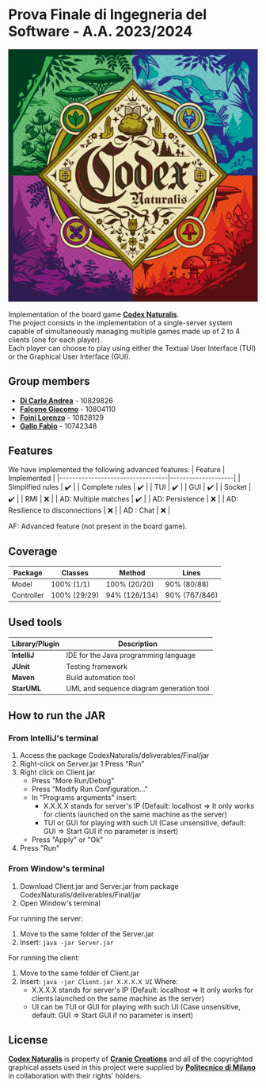# Prova Finale di Ingegneria del Software - A.A. 2023/2024
![alt text](CodexNaturalis/src/main/java/it/polimi/ingsw/view/resources/Logo.png)

Implementation of the board game [**Codex Naturalis**](https://www.craniocreations.it/prodotto/codex-naturalis).<br>
The project consists in the implementation of a single-server system capable of simultaneously managing multiple games made up of 2 to 4 clients (one for each player).<br>
Each player can choose to play using either the Textual User Interface (TUI) or the Graphical User Interface (GUI).

## Group members

- [__Di Carlo Andrea__](https://github.com/AndreaDiC11) - 10829826
- [__Falcone Giacomo__](https://github.com/giacomofalcone) - 10804110
- [__Foini Lorenzo__](https://github.com/LorenzoFoini) - 10828129
- [__Gallo Fabio__](https://github.com/fabiogallo01) - 10742348

## Features
We have implemented  the following advanced features:
| Feature                          | Implemented        |
|----------------------------------|--------------------|
| Simplified rules                 | :heavy_check_mark: |
| Complete rules                   | :heavy_check_mark: |
| TUI                              | :heavy_check_mark: |
| GUI                              | :heavy_check_mark: |
| Socket                           | :heavy_check_mark: |
| RMI                              | :x:                |
| AD: Multiple matches             | :heavy_check_mark: |
| AD: Persistence                  | :x:                |
| AD: Resilience to disconnections | :x:                |
| AD : Chat                        | :x:                |

AF: Advanced feature (not present in the board game).

## Coverage
| Package    |   Classes    |    Method     |     Lines     |
|------------|--------------|---------------|---------------|
| Model      |  100% (1/1)  |  100% (20/20) |  90% (80/88)  |
| Controller | 100% (29/29) | 94% (126/134) | 90% (767/846) |


## Used tools

| Library/Plugin  | Description                                      |
|-----------------|--------------------------------------------------|
| __IntelliJ__    | IDE for the Java programming language            |
| __JUnit__       | Testing framework                                |
| __Maven__       | Build automation tool                            |
| __StarUML__     | UML and sequence diagram generation tool         |

## How to run the JAR
### From IntelliJ's terminal
1. Access the package CodexNaturalis/deliverables/Final/jar
2. Right-click on Server.jar
   1 Press "Run"
3. Right click on Client.jar
   - Press "More Run/Debug"
   - Press "Modify Run Configuration..."
   - In "Programs arguments" insert:
      * X.X.X.X stands for server's IP (Default: localhost => It only works for clients launched on the same machine as the server)
      * TUI or GUI for playing with such UI (Case unsensitive, default: GUI => Start GUI if no parameter is insert)
   - Press "Apply" or "Ok"
4. Press "Run"

### From Window's terminal
1. Download Client.jar and Server.jar from package CodexNaturalis/deliverables/Final/jar
2. Open Window's terminal

For running the server:
1. Move to the same folder of the Server.jar
2. Insert: `java -jar Server.jar`

For running the client:
1. Move to the same folder of Client.jar
2. Insert: `java -jar Client.jar X.X.X.X UI`
   Where:
      - X.X.X.X stands for server's IP (Default: localhost => It only works for clients launched on the same machine as the server)
      - UI can be TUI or GUI for playing with such UI (Case unsensitive, default: GUI => Start GUI if no parameter is insert)

## License

[**Codex Naturalis**] is property of [**Cranio Creations**] and all of the copyrighted graphical assets used in this project were supplied by [**Politecnico di Milano**] in collaboration with their rights' holders.

[**Codex Naturalis**]:https://www.craniocreations.it/prodotto/codex-naturalis
[**Cranio Creations**]: https://www.craniocreations.it/
[**Politecnico di Milano**]: https://www.polimi.it/
